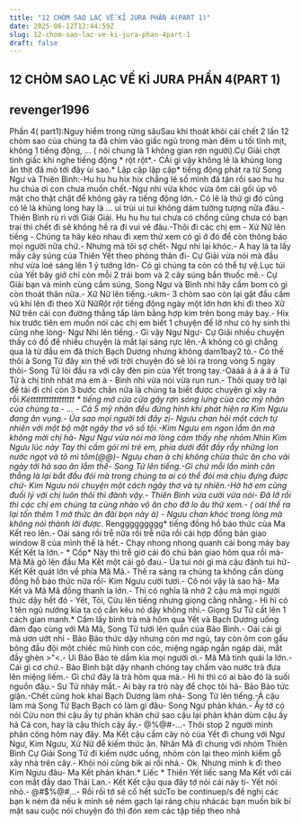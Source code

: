 ```yaml
---
title: "12 CHÒM SAO LẠC VỀ KỈ JURA PHẦN 4(PART 1)"
date: 2025-06-12T12:44:59Z
slug: 12-chom-sao-lac-ve-ki-jura-phan-4part-1
draft: false
---
```


## 12 CHÒM SAO LẠC VỀ KỈ JURA PHẦN 4(PART 1)

## revenger1996

Phần 4( part1):Nguy hiểm trong rừng sâuSau khi thoát khỏi cái chết 2 lần 12 chòm sao của chúng ta đã chìm vào giấc ngủ trong màn đêm u tối tĩnh mịt, không 1 tiếng động, ... ( nói chung là 1 không gian rợn người).Cự Giải chợt tỉnh giấc khi nghe tiếng động * rột rột*.- CÁi gì vậy không lẽ là khủng long ăn thịt đã mò tới đây ùi sao.* Lập cập lập cập* tiếng động phát ra từ Song Ngư và Thiên Bình:-Hu hu hu hix hix chẳng lẽ số mình đã tận rồi sao hu hu hu chúa ơi con chưa muốn chết.-Ngư nhi vừa khóc vừa ôm cái gối úp vô mặt cho thật chặt để không gây ra tiếng động lớn.- Có lẽ là thứ gì đó cũng có lẽ là khủng long hay là ... ui trùi ui tui không dám tưởng tượng nữa đâu.- Thiên Bình rù rì với Giải Giải. Hu hu hu tui chưa có chồng cũng chưa có bạn trai thì chết đi sẽ không hề ra đi vui vẻ đâu.-Thôi đi các chị em - Xử Nữ lên tiếng - Chúng ta hãy kéo nhau đi xem thử xem có gì ở đó để còn thông báo mọi người nữa chứ.- Nhưng mà tôi sợ chết- Ngư nhi lại khóc.- A hay là ta lấy mấy cây súng của Thiên Yết theo phòng thân đi- Cự Giải vừa nói mà đầu như vừa loé sáng lên 1 ý tưởng lớn- Có gì chúng ta còn có thể tự vệ.Lục túi của Yết bây giở chỉ còn mỗi 2 trái bom và 2 cây súng bắn thuốc mê.- Cự Giải bạn và mình cùng cầm súng, Song Ngư và Bình nhi hãy cầm bom có gì còn thoát thân nữa.- Xữ Nữ lên tiếng.-ukm- 3 chòm sao còn lại gật đầu cầm vũ khí lên đi theo Xữ Nữ*Rột rột* tiếng động ngày một lớn hơn khi đi theo Xữ Nữ trên cái con đường thẳng tắp làm bằng hợp kim trên bong máy bay.- Hix hix trước tiên em muốn nói các chị em biết 1 chuyện để lỡ như có hy sinh thì cũng nhẹ lòng- Ngư Nhi lên tiếng.- Gì vậy Ngư Ngư- Cự Giải nhiều chuyện thấy có đồ để nhiều chuyện là mắt lại sáng rực lên.-À không có gì chẳng qua là từ đầu em đã thích Bạch Dương nhưng không dam1bay2 tỏ.- Có thế thôi à Song Tử đây xin thề với trời chuyện đó sẽ lòi ra trong vòng 5 ngày thôi- Song Tử lòi đầu ra với cây đèn pin của Yết trong tay.-Oááá á á á á á Tử Tử à chị tính nhát ma em à - Bình nhi vừa nói vừa run run.- Thôi quay trở lại đề tài đi chỉ còn 3 bước chân nữa là chúng ta biết được chuyện gì xãy ra rồi.*Kéttttttttttttttttt * tiếng mở cửa cửa gây rợn sóng lưng của các mỹ nhân của chúng ta.- ... - Cả 5 mỹ nhân đều đứng hính khi phát hiện ra Kim Ngưu đang ăn vụng.- Ủa sao mọi người tới đây zị- Ngưu chan hỏi một cách tự nhiên với một bộ mặt ngây thơ vô số tội.-Kim Ngưu em ngon lắm ăn mà không mời chị hả- Ngư Ngư vừa nói mà lòng cảm thấy nhẹ nhỏm.Nhìn Kim Ngưu lúc này Tay thì cầm gói mì trẻ em, phía dưới đất đầy rẫy những lon nước ngọt và tô mì tôm(@@)- Ngưu chan à chị không chừa thức ăn cho vài ngày tới hả sao ăn lắm thế- Song Tử lên tiếng.-Gì chứ mỗi lần mình căn thẳng là lại bắt đầu đói mà trong chúng ta ai có thể đói mà chịu đựng được chứ- Kim Ngưu nói chuyện một cách ngây thơ và tự nhiên.-Hờ hờ em cũng đuối lý với chị luôn thôi thì đành vậy.- Thiên Bình vừa cười vừa nói- Đã lỡ rồi thì các chị em chúng ta cùng nhào vô ăn cho đỡ lo âu thử xem.- ( oái thế ra lại tốn thêm 1 mớ thức ăn đãi bọn này à) - Ngưu chan khóc trong lòng mà không nói thành lời được.* Renggggggggg* tiếng đồng hồ báo thức của Ma Kết reo lên.- Oái sáng rồi trễ nữa rồi trễ nữa rồi cái hợp đồng bàn giao window 8 của mình thế là hết.- Chạy nhong nhong quanh cái bong máy bay Kết Kết la lớn.- * Cốp* Này thì trễ giờ cái đó chú bàn giao hôm qua rồi mà- Mã Mã gõ lên đầu Ma Kết một cái gõ đau.- Ủa tui nói gì mà cậu đánh tui hử- Kết Kết quát lớn về phía Mã Mã.- Thế ra sáng ra chúng ta không cần dùng đồng hồ báo thức nữa rồi- Kim Ngưu cười tươi.- Cô nói vậy là sao hả- Ma Kết và Mã Mã đồng thanh la lớn.- Thì có nghĩa là nhờ 2 cậu mà mọi người thức dậy hết đó - Yết, Tỏi, Cừu lên tiếng nhưng giọng cằng nhằng.- Hì hì có 1 tên ngủ nướng kìa ta có cần kêu nó dậy không nhỉ.- Giọng Sư Tử cất lên 1 cách gian manh.* Cầm lấy bình trà mà hôm qua Yết và Bạch Dương uống đàm đạo cùng với Mã Mã, Song Tử tưới lên quần của Bảo Bình.- Oái cái gì mà ươn ướt nhỉ - Bảo Bảo thức dậy nhưng còn mơ ngủ, tay còn ôm con gấu bông đầu đội một chiếc mũ hình con cóc, miệng ngáp ngắn ngáp dài, mắt đầy ghèn >"<.- Ui Bảo Bảo tè dầm kìa mọi người ơi.- Mã Mã tinh quái la lớn.- Cái gì cơ chứ.- Bảo Bình bật dậy nhanh chóng tay chấm vào nước trà đưa lên miệng liếm.- Gì chứ đây là trà hôm qua mà.- Hì hì thì có ai bảo đó là suối nguồn đâu.- Sư Tử nháy mắt.- Ai bày ra trò này để chọc tôi hả- Bảo Bảo tức giận.-Chết cũng hok khai Bạch Dương làm nhá- Song Tử lên tiếng.-Á cậu làm mà Song Tử Bạch Bạch có làm gì đâu- Song Ngư phản khán.- Ấy tớ có nói Cừu non thì cậu ấy tự phản khán chứ sao cậu lại phản khán dùm cậu ấy hả Cá con, hay là cậu thích cậy ấy.- @%@#-...- Thôi stop 2 người mình phân công hôm nay đây. Ma Kết cậu cầm cây nỏ của Yết đi chung với Ngư Ngư, Kim Ngưu, Xử Nữ để kiếm thức ăn. Nhân Mã đi chung với nhóm Thiên Bình Cự Giải Song Tử đi kiếm nước uống, nhóm còn lại theo mình kiếm gỗ xây nhà trên cây.- Khỏi nói cũng bik ai rồi nhá.- Ok. Nhưng mình k đi theo Kim Ngưu đâu- Ma Kết phản khán.* Liếc * Thiên Yết liếc sang Ma Kết với cái con mắt đầy dao Thái Lan.- Kết Kết cậu qua đây tớ nói cái này tí- Yết nói nhỏ.- @#$%@#...- Rồi rồi tớ sẽ cố hết sứcTo be continuep/s đề nghị các bạn k ném đá nếu k mình sẽ ném gạch lại ráng chịu nhácác bạn muốn bik bí mật sau cuộc nói chuyện đó thì đón xem các tập tiếp theo nhá
